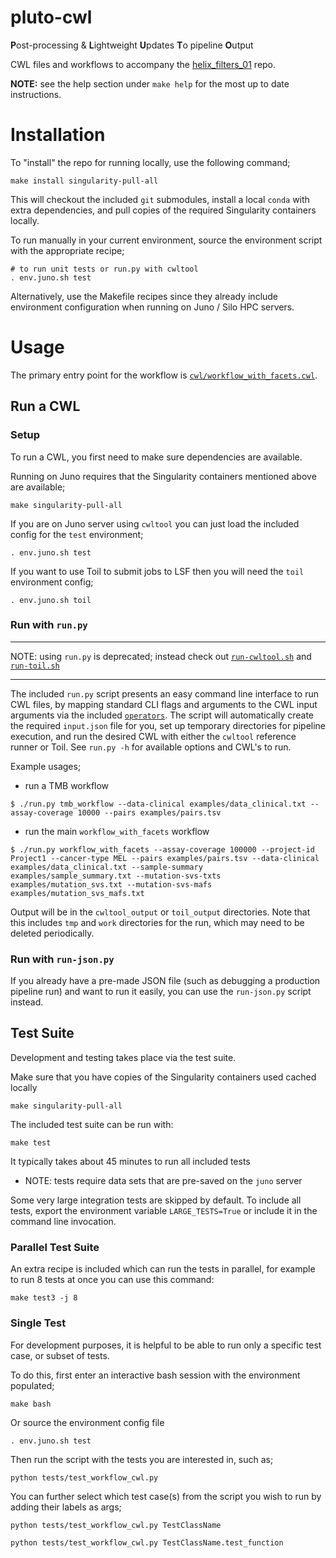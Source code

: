 # pluto-cwl

**P**ost-processing & **L**ightweight **U**pdates **T**o pipeline **O**utput

CWL files and workflows to accompany the [helix_filters_01](https://github.com/mskcc/helix_filters_01) repo.

**NOTE:** see the help section under `make help` for the most up to date instructions.

# Installation

To "install" the repo for running locally, use the following command;

```
make install singularity-pull-all
```

This will checkout the included `git` submodules, install a local `conda` with extra dependencies, and pull copies of the required Singularity containers locally.

To run manually in your current environment, source the environment script with the appropriate recipe;

```
# to run unit tests or run.py with cwltool
. env.juno.sh test
```

Alternatively, use the Makefile recipes since they already include environment configuration when running on Juno / Silo HPC servers.

# Usage

The primary entry point for the workflow is [`cwl/workflow_with_facets.cwl`](https://github.com/mskcc/pluto-cwl/blob/master/cwl/workflow_with_facets.cwl). 

## Run a CWL

### Setup

To run a CWL, you first need to make sure dependencies are available.

Running on Juno requires that the Singularity containers mentioned above are available;

```
make singularity-pull-all
```

If you are on Juno server using `cwltool` you can just load the included config for the `test` environment;

```
. env.juno.sh test
```

If you want to use Toil to submit jobs to LSF then you will need the `toil` environment config;

```
. env.juno.sh toil
```

### Run with `run.py`

-----

NOTE: using `run.py` is deprecated; instead check out [`run-cwltool.sh`](https://github.com/mskcc/pluto/blob/master/run-cwltool.sh) and [`run-toil.sh`](https://github.com/mskcc/pluto/blob/master/run-toil.sh)

-----

The included `run.py` script presents an easy command line interface to run CWL files, by mapping standard CLI flags and arguments to the CWL input arguments via the included [`operators`](https://github.com/mskcc/pluto-cwl/tree/master/operators). The script will automatically create the required `input.json` file for you, set up temporary directories for pipeline execution, and run the desired CWL with either the `cwltool` reference runner or Toil. See `run.py -h` for available options and CWL's to run.

Example usages;

- run a TMB workflow

```
$ ./run.py tmb_workflow --data-clinical examples/data_clinical.txt --assay-coverage 10000 --pairs examples/pairs.tsv
```

- run the main `workflow_with_facets` workflow

```
$ ./run.py workflow_with_facets --assay-coverage 100000 --project-id Project1 --cancer-type MEL --pairs examples/pairs.tsv --data-clinical examples/data_clinical.txt --sample-summary examples/sample_summary.txt --mutation-svs-txts examples/mutation_svs.txt --mutation-svs-mafs examples/mutation_svs_mafs.txt
```

Output will be in the `cwltool_output` or `toil_output` directories. Note that this includes `tmp` and `work` directories for the run, which may need to be deleted periodically.

### Run with `run-json.py`

If you already have a pre-made JSON file (such as debugging a production pipeline run) and want to run it easily, you can use the `run-json.py` script instead. 

## Test Suite

Development and testing takes place via the test suite.

Make sure that you have copies of the Singularity containers used cached locally

```
make singularity-pull-all
```

The included test suite can be run with:

```
make test
```

It typically takes about 45 minutes to run all included tests

- NOTE: tests require data sets that are pre-saved on the `juno` server

Some very large integration tests are skipped by default. To include all tests, export the environment variable `LARGE_TESTS=True` or include it in the command line invocation.

### Parallel Test Suite

An extra recipe is included which can run the tests in parallel, for example to run 8 tests at once you can use this command:

```
make test3 -j 8
```

### Single Test

For development purposes, it is helpful to be able to run only a specific test case, or subset of tests.

To do this, first enter an interactive bash session with the environment populated;

```
make bash
```

Or source the environment config file

```
. env.juno.sh test
```

Then run the script with the tests you are interested in, such as;

```
python tests/test_workflow_cwl.py
```

You can further select which test case(s) from the script you wish to run by adding their labels as args;

```
python tests/test_workflow_cwl.py TestClassName

python tests/test_workflow_cwl.py TestClassName.test_function
```

 
 
